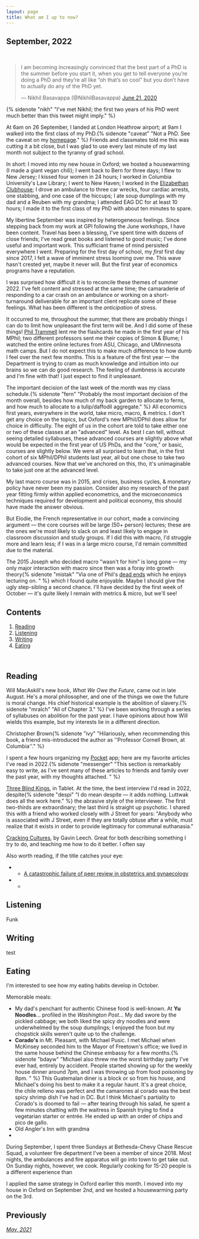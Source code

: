 ```yaml
---
layout: page
title: What am I up to now?
---
```



## September, 2022


<br> 


<blockquote class="twitter-tweet"><p lang="en" dir="ltr">I am becoming increasingly convinced that the best part of a PhD is the summer before you start it, when you get to tell everyone you’re doing a PhD and they’re all like “oh that’s so cool” but you don’t have to actually do any of the PhD yet.</p>&mdash; Nikhil Basavappa (@NikhilBasavappa) <a href="https://twitter.com/NikhilBasavappa/status/1274727800403042310?ref_src=twsrc%5Etfw">June 21, 2020</a></blockquote> <script async src="https://platform.twitter.com/widgets.js" charset="utf-8"></script>{% sidenote "nikh" "I've met Nikhil; the first two years of his PhD went much better than this tweet might imply." %}

<br>

At 6am on 26 September, I landed at London Heathrow airport; at 9am I walked into the first class of my PhD.{% sidenote "caveat" "Not a PhD. See the caveat on my [homepage](https://jablevine.com/)." %} Friends and classmates told me this was cutting it a bit close, but I was glad to use every last minute of my last month not subject to the tyranny of grad school. 

In short: I moved into my new house in Oxford; we hosted a housewarming (I made a giant vegan chili); I went back to Bern for three days; I flew to New Jersey; I kissed four women in 24 hours; I worked in Columbia University's Law Library; I went to New Haven; I worked in the [Elizabethan Clubhouse](https://en.wikipedia.org/wiki/Elizabethan_Club); I drove an ambulance to three car wrecks, four cardiac arrests, one stabbing, and one case of the hiccups; I ate soup dumplings with my dad and a Reuben with my grandma; I attended EAG DC for at least 10 hours; I made it to the first class of my PhD with about ten minutes to spare. 

My libertine September was inspired by heterogeneous feelings. Since stepping back from my work at GPI following the June workshops, I have been content. Travel has been a blessing, I've spent time with dozens of close friends; I've read great books and listened to good music; I've done useful and important work. This sufficiant frame of mind persisted everywhere I went. Preparing for the first day of school, my *first* first day since 2017, I felt a wave of imminent stress looming over me. This wave hasn't crested yet, maybe it never will. But the first year of economics programs have a reputation.

I was surprised how difficult it is to reconcile these themes of summer 2022. I've felt content and stressed at the same time; the camaraderie of responding to a car crash on an ambulance or working on a short-turnaround deliverable for an important client replicate some of these feelings. What has been different is the *anticipation* of stress. 

It occurred to me, throughout the summer, that there are probably things I can do to limit how unpleasant the first term will be. And I did some of these things! [Phil Trammell](https://philiptrammell.com/) lent me the flashcards he made in the first year of his MPhil; two different professors sent me their copies of Simon & Blume; I watched the entire online lectures from ASU, Chicago, and UMinnesota math camps. But I do not expect this to make much difference to how dumb I feel over the next few months. This is a feature of the first year — the Department is trying to cram as much knowledge and intuition into our brains so we can do good research. The feeling of dumbness is accurate and I'm fine with that! I just expect to find it unpleasant. 

The important decision of the last week of the month was my class schedule.{% sidenote "fern" "Probably the most important decision of the month overall, besides how much of my back garden to allocate to ferns, and how much to allocate to  a tulip/daffodil aggregate." %}  All economics first years, everywhere in the world, take micro, macro, & metrics. I don't get any choice on the topics, but Oxford's new MPhil/DPhil does allow for choice in difficulty. The eight of us in the cohort are told to take either one or two of these classes at an "advanced" level. As best I can tell, without seeing detailed syllabuses, these advanced courses are slightly above what would be expected in the first year of US PhDs, and the "core," or basic, courses are slightly below. We were all surprised to learn that, in the first cohort of six MPhil/DPhil students last year, all but one chose to take two advanced courses. Now that we've anchored on this, tho, it's unimaginable to take just one at the advanced level. 

My last macro course was in 2015, and crises, business cycles, & monetary policy have never been my passion. Consider also my research of the past year fitting firmly within applied econometrics, and the microeconomics techniques required for development and political economy, this should have made the answer obvious.

But Elodie, the French representative in our cohort, made a convincing argument — the core courses will be large (50+ person) lectures; these are the ones we're most likely to slack on and least likely to engage in classroom discussion and study groups. If I did this with macro, I'd struggle more and learn less; if I was in a large micro course, I'd remain committed due to the material. 

The 2015 Joseph who decided macro "wasn't for him" is long gone — my only major interaction with macro since then was a foray into growth theory{% sidenote "mistak" "Via one of Phil's [dead ends](https://forum.effectivealtruism.org/posts/zY5FNvbPzQkbf3phj/2-week-summer-course-in-economic-theory-and-global-1#:~:text=global%20public%20goods) which he enjoys lecturing on.  " %} which I found quite enjoyable. Maybe I should give the ugly step-sibling a second chance. I'll have decided by the first week of October — it's quite likely I remain with metrics & micro, but we'll see!

## Contents
1. [Reading](#reading)
2. [Listening](#listening)
3. [Writing](#writing)
4. [Eating](#eating)

  <br>
 

## Reading 


Will MacAskill's new book, *What We Owe the Future*, came out in late August. He's a moral philosopher, and one of the things we owe the future is moral change. His chief historical example is the abolition of slavery.{% sidenote "mralch" "All of Chapter 3." %}  I've been working through a series of syllabuses on abolition for the past year. I have opinions about how Will wields this example, but my interests lie in a different direction. 

Christopher Brown{% sidenote "ivy" "Hilariously, when recommending this book, a friend mis-introduced the author as ''Professor Cornell Brown, at Columbia''." %} 


I spent a few hours organizing my [Pocket](https://getpocket.com/home) app; here are my favorite articles I've read in 2022.{% sidenote "messenger" "This section is remarkably easy to write, as I've sent many of these articles to friends and family over the past year, with my thoughts attached. " %} 

[Three Blind Kings](https://www.tabletmag.com/sections/news/articles/three-blind-kings-edward-luttwak), in Tablet. At the time, the best interview I'd read in 2022, despite{% sidenote "despi" "I do mean despite — it adds nothing. Luttwak does all the work here." %}  the abrasive style of the interviewer. The first two-thirds are extraordinary; the last third is straight up psychotic. I shared this with a friend who worked closely with J Street for years: "Anybody who is associated with J Street, even if they are totally obtuse after a while, must realize that it exists in order to provide legitimacy for communal euthanasia."

[Cracking Cultures](https://www.gleech.org/codes), by Gavin Leech. Great for both describing something I try to do, and teaching me how to do it better. I often say 


Also worth reading, if the title catches your eye:
- - [A catastrophic failure of peer review in obstetrics and gynaecology](https://steamtraen.blogspot.com/2021/10/a-catastrophic-failure-of-peer-review.html)
- - 



## Listening 

Funk



## Writing 

test

## Eating 

I'm interested to see how my eating habits develop in October.

Memorable meals:
- My dad's penchant for authentic Chinese food is well-known. At **Yu Noodles**... profiled in the *Washington Post*... My dad swore by the pickled cabbage; we both liked the spicy dry noodles and were underwhelmed by the soup dumplings; I enjoyed the foon but my chopstick skills weren't quite up to the challenge. 
- **Corado's** in Mt. Pleasant, with Michael Pusic. I met Michael when McKinsey seconded him to the Mayor of Freetown's office; we lived in the same house behind the Chinese embassy for a few months.{% sidenote "bdayw" "Michael also threw me the worst birthday party I've ever had, entirely by accident. People started showing up for the weekly house dinner around 7pm, and I was throwing up from food poisoning by 8pm. " %} This Guatemalan diner is a block or so from his house, and Michael's doing his best to make it a regular haunt. It's a great choice, the chile relleno was perfect and the camarones al corado was the best spicy shrimp dish I've had in DC. But I think Michael's partiality to Corado's is doomed to fail — after tearing through his salad, he spent a few minutes chatting with the waitress in Spanish trying to find a vegetarian starter or entrée. He ended up with an order of chips and pico de gallo.  
- Old Angler's Inn with grandma
- 



During September, I spent three Sundays at Bethesda-Chevy Chase Rescue Squad, a volunteer fire department I've been a member of since 2018. Most nights, the ambulances and fire apparatus will go into town to get take out. On Sunday nights, however, we cook. 
Regularly cooking for 15-20 people is a different experience than 

I applied the same strategy in Oxford earlier this month. I moved into my house in Oxford on September 2nd, and we hosted a housewarming party on the 3rd. 


## Previously

[*May, 2021*](https://jablevine.com/older/may_2021)